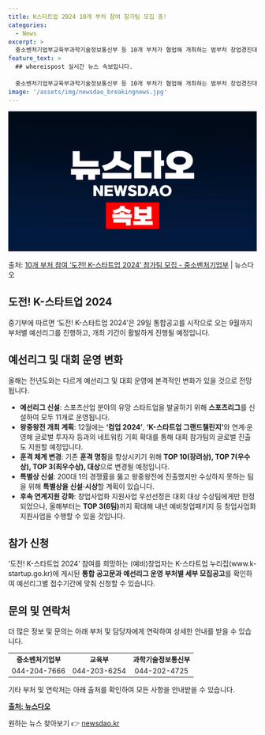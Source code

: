 ```yaml
---
title: K스타트업 2024 10개 부처 참여 참가팀 모집 중!
categories:
  - News
excerpt: >
  중소벤처기업부교육부과학기술정보통신부 등 10개 부처가 협업해 개최하는 범부처 창업경진대회인 도전! K-스타트…
feature_text: >
  ## whereispost 실시간 뉴스 속보입니다.

  중소벤처기업부교육부과학기술정보통신부 등 10개 부처가 협업해 개최하는 범부처 창업경진대회인 도전! K-스타트…
image: '/assets/img/newsdao_breakingnews.jpg'
---
```


![뉴스다오 속보](/assets/img/newsdao_breakingnews.jpg)

<p>출처: <a href="https://newsdao.kr/3086" rel="dofollow">10개 부처 참여 ‘도전! K-스타트업 2024’ 참가팀 모집   - 중소벤처기업부</a> | 뉴스다오</p>

<h2 data-ke-size="size26"><b>도전! K-스타트업 2024</b></h2>
<p data-ke-size="size16">중기부에 따르면 ‘도전! K-스타트업 2024’은 29일 통합공고를 시작으로 오는 9월까지 부처별 예선리그를 진행하고, 개최 기간이 활발하게 진행될 예정입니다.</p>
<h2 data-ke-size="size22">예선리그 및 대회 운영 변화</h2>
<p data-ke-size="size16">올해는 전년도와는 다르게 예선리그 및 대회 운영에 본격적인 변화가 있을 것으로 전망됩니다.</p>
<ul>
<li><b>예선리그 신설</b>: 스포츠산업 분야의 유망 스타트업을 발굴하기 위해 <b>스포츠리그</b>를 신설하여 모두 11개로 운영됩니다.</li>
<li><b>왕중왕전 개최 계획</b>: 12월에는 <b>‘컴업 2024’</b>, <b>‘K-스타트업 그랜드챌린지’</b>와 연계·운영해 글로벌 투자자 등과의 네트워킹 기회 확대를 통해 대회 참가팀의 글로벌 진출도 지원할 예정입니다.</li>
<li><b>훈격 체계 변경</b>: 기존 <b>훈격 명칭</b>을 향상시키기 위해 <b>TOP 10(장려상), TOP 7(우수상), TOP 3(최우수상), 대상</b>으로 변경될 예정입니다.</li>
<li><b>특별상 신설</b>: 200대 1의 경쟁률을 뚫고 왕중왕전에 진출했지만 수상하지 못하는 팀을 위해 <b>특별상을 신설·시상</b>할 계획이 있습니다.</li>
<li><b>후속 연계지원 강화</b>: 창업사업화 지원사업 우선선정은 대회 대상 수상팀에게만 한정되었으나, 올해부터는 <b>TOP 3(6팀)</b>까지 확대해 내년 예비창업패키지 등 창업사업화 지원사업을 수행할 수 있을 것입니다.</li>
</ul>
<h2 data-ke-size="size22">참가 신청</h2>
<p data-ke-size="size16">‘도전! K-스타트업 2024’ 참여를 희망하는 (예비)창업자는 K-스타트업 누리집(www.k-startup.go.kr)에 게시된 <b>통합 공고문과 예선리그 운영 부처별 세부 모집공고</b>를 확인하여 예선리그별 접수기간에 맞춰 신청할 수 있습니다.</p>
<h2 data-ke-size="size22">문의 및 연락처</h2>
<p data-ke-size="size16">더 많은 정보 및 문의는 아래 부처 및 담당자에게 연락하여 상세한 안내를 받을 수 있습니다.</p>
<table>
<tbody>
<tr>
<td style="text-align: center; height: 17px;"><b>중소벤처기업부</b></td>
<td style="text-align: center; height: 17px;"><b>교육부</b></td>
<td style="text-align: center; height: 17px;"><b>과학기술정보통신부</b></td>
</tr>
<tr>
<td style="text-align: center; height: 17px;">044-204-7666</td>
<td style="text-align: center; height: 17px;">044-203-6254</td>
<td style="text-align: center; height: 17px;">044-202-4725</td>
</tr>
</tbody>
</table>
<p data-ke-size="size16">기타 부처 및 연락처는 아래 출처를 확인하여 모든 사항을 안내받을 수 있습니다.</p>
<p data-ke-size="size16"><b><a href="https://newsdao.kr/3086">출처: 뉴스다오</a></b></p>
<p data-ke-size="size16"></p> 

원하는 뉴스 찾아보기 👉 <a href="https://newsdao.kr" rel="dofollow">newsdao.kr</a>


